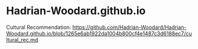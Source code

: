 # Hadrian-Woodard.github.io
Cultural Recommendation: https://github.com/Hadrian-Woodard/Hadrian-Woodard.github.io/blob/1265e6ab1922da1004b800cf4e1487c3d6188ec7/cultural_rec.md
